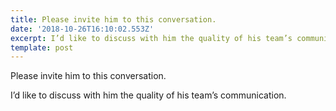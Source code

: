 ```yaml
---
title: Please invite him to this conversation.
date: '2018-10-26T16:10:02.553Z'
excerpt: I’d like to discuss with him the quality of his team’s communication.
template: post
---
```

Please invite him to this conversation.

I’d like to discuss with him the quality of his team’s communication.
